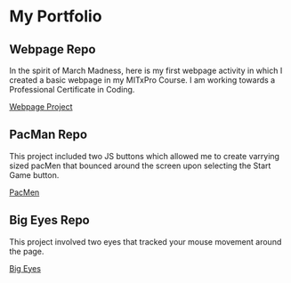 # My Portfolio
## Webpage Repo
In the spirit of March Madness, here is my first webpage activity in which I created a basic webpage in my MITxPro Course. I am working towards a Professional Certificate in Coding.

<a href= "https://github.com/BrandonDobransky/brandondobransky.github.io/assets/127439948/dcc3e909-bff4-47a6-841d-4d4d6cb441af"> Webpage Project </a>

## PacMan Repo
This project included two JS buttons which allowed me to create varrying sized pacMen that bounced around the screen upon selecting the Start Game button. 

<a href= "https://github.com/BrandonDobransky/brandondobransky.github.io/assets/127439948/420ac2a8-0ebb-4bca-9b07-19139c74e8b4"> PacMen</a>

## Big Eyes Repo
This project involved two eyes that tracked your mouse movement around the page. 

<a href= "https://github.com/BrandonDobransky/brandondobransky.github.io/blob/main/Big%20Eyes"> Big Eyes</a>
